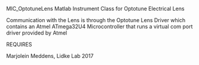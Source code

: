 
MIC_OptotuneLens Matlab Instrument Class for Optotune Electrical Lens

Communication with the Lens is through the Optotune Lens Driver which
contains an  Atmel ATmega32U4 Microcontroller that runs a virtual com
port driver provided by Atmel

REQUIRES


Marjolein Meddens, Lidke Lab 2017

